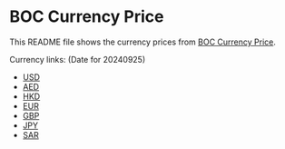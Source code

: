 # BOC Currency Price

This README file shows the currency prices from [BOC Currency Price](https://www.boc.cn/sourcedb/whpj/).

Currency links: (Date for 20240925)

- [USD](https://bocurrencyprice.techina.science/BOC_CURRENCY_PRICE/USD/20240925.json)
- [AED](https://bocurrencyprice.techina.science/BOC_CURRENCY_PRICE/AED/20240925.json)
- [HKD](https://bocurrencyprice.techina.science/BOC_CURRENCY_PRICE/HKD/20240925.json)
- [EUR](https://bocurrencyprice.techina.science/BOC_CURRENCY_PRICE/EUR/20240925.json)
- [GBP](https://bocurrencyprice.techina.science/BOC_CURRENCY_PRICE/GBP/20240925.json)
- [JPY](https://bocurrencyprice.techina.science/BOC_CURRENCY_PRICE/JPY/20240925.json)
- [SAR](https://bocurrencyprice.techina.science/BOC_CURRENCY_PRICE/SAR/20240925.json)
